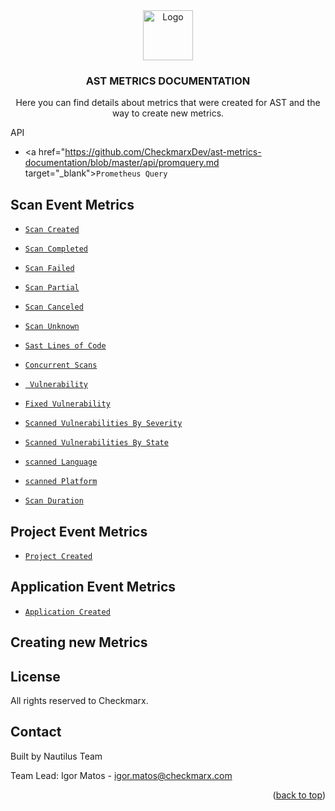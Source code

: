 <div align="center">
  <a>
    <img src="https://avatars.githubusercontent.com/u/15811295?s=200&v=4" alt="Logo" width="80" height="80">
  </a>

  <h3 align="center">AST METRICS DOCUMENTATION</h3>

  <p align="center">
    Here you can find details about metrics that were created for AST and the way to create new metrics.
      
  </p>
</div> 

API

- <a href="https://github.com/CheckmarxDev/ast-metrics-documentation/blob/master/api/promquery.md target="_blank">`Prometheus Query`</a>
<!-- ABOUT THE PROJECT -->

## Scan Event Metrics

- <a href="https://github.com/CheckmarxDev/ast-metrics-documentation/blob/master/metrics/scan/scanCreated.md" target="_blank">`Scan Created`</a>
-  <a href="https://github.com/CheckmarxDev/ast-metrics-documentation/blob/master/metrics/scan/scanCompleted.md" target="_blank">`Scan Completed`</a>
-  <a href="https://github.com/CheckmarxDev/ast-metrics-documentation/blob/master/metrics/scan/scanFailed.md" target="_blank">`Scan Failed`</a>
-  <a href="https://github.com/CheckmarxDev/ast-metrics-documentation/blob/master/metrics/scan/scanPartial.md" target="_blank">`Scan Partial`</a>
-  <a href="https://github.com/CheckmarxDev/ast-metrics-documentation/blob/master/metrics/scan/scanCanceled.md" target="_blank">`Scan Canceled`</a>
-  <a href="https://github.com/CheckmarxDev/ast-metrics-documentation/blob/master/metrics/scan/scanUnknown.md" target="_blank">`Scan Unknown`</a>
-  <a href="https://github.com/CheckmarxDev/ast-metrics-documentation/blob/master/metrics/scan/linesOfCode.md" target="_blank">`Sast Lines of Code`</a>



-  <a href="https://github.com/CheckmarxDev/ast-metrics-documentation/blob/master/metrics/scan/concurrentScans.md" target="_blank">`Concurrent Scans`</a>
-  <a href="https://github.com/CheckmarxDev/ast-metrics-documentation/blob/master/metrics/vulnerabilities/vulnerabilities.md" target="_blank">` Vulnerability`</a>
-  <a href="https://github.com/CheckmarxDev/ast-metrics-documentation/blob/master/metrics/vulnerabilities/fixedVulnerabilities.md" target="_blank">`Fixed Vulnerability`</a>
-  <a href="https://github.com/CheckmarxDev/ast-metrics-documentation/blob/master/metrics/vulnerabilities/vulnerabilitiesSeverity.md" target="_blank">`Scanned Vulnerabilities By Severity`</a>
-  <a href="https://github.com/CheckmarxDev/ast-metrics-documentation/blob/master/metrics/vulnerabilities/vulnerabilitiesState.md" target="_blank">`Scanned Vulnerabilities By State`</a>
-  <a href="https://github.com/CheckmarxDev/ast-metrics-documentation/blob/master/metrics/vulnerabilities/scannedLanguages.md" target="_blank">`scanned Language`</a>
-  <a href="https://github.com/CheckmarxDev/ast-metrics-documentation/blob/master/metrics/vulnerabilities/scannedPlatform.md" target="_blank">`scanned Platform`</a>
-  <a href="https://github.com/CheckmarxDev/ast-metrics-documentation/blob/master/metrics/scan/scanCreated.md" target="_blank">`Scan Duration`</a>
 
## Project Event Metrics

- <a href="https://github.com/CheckmarxDev/ast-metrics-documentation/blob/master/metrics/scan/scanCreated.md" target="_blank">`Project Created`</a>

## Application Event Metrics

- <a href="https://github.com/CheckmarxDev/ast-metrics-documentation/blob/master/metrics/scan/scanCreated.md" target="_blank">`Application Created`</a>


<!-- GETTING STARTED -->
## Creating new Metrics


<!-- LICENSE -->
## License

All rights reserved to Checkmarx.

<!-- CONTACT -->
## Contact
Built by Nautilus Team

Team Lead: 
Igor Matos - igor.matos@checkmarx.com

<p align="right">(<a href="#top">back to top</a>)</p>




